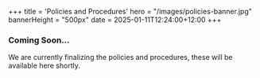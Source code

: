 +++
title = 'Policies and Procedures'
hero = "/images/policies-banner.jpg"
bannerHeight = "500px"
date = 2025-01-11T12:24:00+12:00
+++

### Coming Soon...

We are currently finalizing the policies and procedures, these will be available here shortly.
